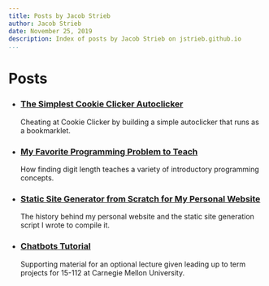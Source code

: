 ```yaml
---
title: Posts by Jacob Strieb
author: Jacob Strieb
date: November 25, 2019
description: Index of posts by Jacob Strieb on jstrieb.github.io
...
```


# Posts

<!--
- ### [Choosing Courses by Querying Evaluations with SQL](/posts/cmu-fce-sql/)

    Using `SQL` to analyze Carnegie Mellon faculty and course evaluations and
    inform course selection.


- ### [Computer Science Reduction Notation Mnemonic](/posts/reduction-notation/)

    My tactic to remember the meaning of theoretical computer science notation
    for describing reductions.
-->


- ### [The Simplest Cookie Clicker Autoclicker](/posts/auto-cookie/)

    Cheating at Cookie Clicker by building a simple autoclicker that runs as a
    bookmarklet.


- ### [My Favorite Programming Problem to Teach](/posts/digit-length/)

    How finding digit length teaches a variety of introductory programming
    concepts.


- ### [Static Site Generator from Scratch for My Personal Website](/projects/personal-site/)

    The history behind my personal website and the static site generation
    script I wrote to compile it.


- ### [Chatbots Tutorial](/posts/chatbots/)

    Supporting material for an optional lecture given leading up to term
    projects for 15-112 at Carnegie Mellon University.
